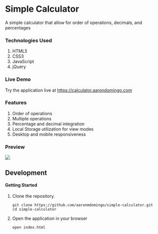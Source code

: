 # Simple Calculator

A simple calculator that allow for order of operations, decimals, and percentages

### Technologies Used

1. HTML5
2. CSS3
3. JavaScript
4. jQuery

### Live Demo

Try the application live at https://calculator.aarondomingo.com

### Features

1. Order of operations
2. Multiple operations
3. Percentage and decimal integration
4. Local Storage utilization for view modes
5. Desktop and mobile responsiveness

### Preview

![](/client/demo/simple-calculator.gif)

## Development

#### Getting Started

1. Clone the repository.

    ```shell
    git clone https://github.com/aaronmdomingo/simple-calculator.git
    cd simple-calculator
    ```
    
2. Open the application in your browser

    ```shell
    open index.html
    ```
